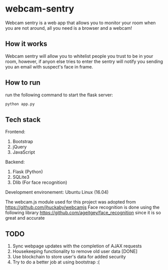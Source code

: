 # webcam-sentry

Webcam sentry is a web app that allows you to monitor your room when you are not around, all you need is a browser and a webcam!

## How it works
Webcam sentry will allow you to whitelist people you trust to be in your room, however, if anyon else tries to enter the sentry will notify you sending you an email with suspect's face in frame. 

## How to run
run the following command to start the flask server:

```bash
python app.py
```

## Tech stack
Frontend:
  1. Bootstrap
  2. jQuery
  3. JavaScript
  
Backend:
  1. Flask (Python)
  2. SQLite3
  3. Dlib (For face recognition)

Development environement: Ubuntu Linux (16.04)

The webcam.js module used for this project was adopted from https://github.com/jhuckaby/webcamjs
Face recognition is done using the following library https://github.com/ageitgey/face_recognition since it is so great and accurate

## TODO
1. Sync webpage updates with the completion of AJAX requests
2. Housekeeping functionality to remove old user data [DONE]
3. Use blockchain to store user's data for added security
4. Try to do a better job at using bootstrap :(
